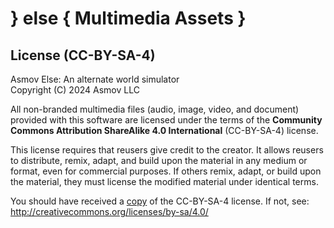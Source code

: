 } else { Multimedia Assets }
================================================================================

License (CC-BY-SA-4)
--------------------------------------------------------------------------------
Asmov Else: An alternate world simulator  
Copyright (C) 2024 Asmov LLC 

All non-branded multimedia files (audio, image, video, and document)
provided with this software are licensed under the terms of the **Community Commons
Attribution ShareAlike 4.0 International** (CC-BY-SA-4) license.

This license requires that reusers give credit to the creator. It allows
reusers to distribute, remix, adapt, and build upon the material in any
medium or format, even for commercial purposes. If others remix, adapt,
or build upon the material, they must license the modified material
under identical terms.

You should have received a [copy](LICENSE.txt) of the CC-BY-SA-4 license. If not, see:
<http://creativecommons.org/licenses/by-sa/4.0/>
